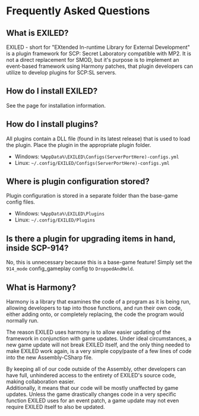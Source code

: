 # Frequently Asked Questions

## What is EXILED?
EXILED - short for "EXtended In-runtime Library for External Development" is a plugin framework for SCP: Secret Laboratory compatible with MP2. It is not a direct replacement for SMOD, but it's purpose is to implement an event-based framework using Harmony patches, that plugin developers can utilize to develop plugins for SCP:SL servers.

## How do I install EXILED?
See the [](xref:install) page for installation information.

## How do I install plugins?
All plugins contain a DLL file (found in its latest release) that is used to load the plugin. Place the plugin in the appropriate plugin folder.
- Windows: `%AppData%\EXILED\Configs(ServerPortHere)-configs.yml`
- Linux: `~/.config/EXILED/Configs(ServerPortHere)-configs.yml`

## Where is plugin configuration stored?
Plugin configuration is stored in a separate folder than the base-game config files.
- Windows: `%AppData%\EXILED\Plugins`
- Linux: `~/.config/EXILED/Plugins`

## Is there a plugin for upgrading items in hand, inside SCP-914?
No, this is unnecessary because this is a base-game feature! Simply set the `914_mode` config_gameplay config to `DroppedAndHeld`.

## What is Harmony?
Harmony is a library that examines the code of a program as it is being run, allowing developers to tap into those functions, and run their own code, either adding onto, or completely replacing, the code the program would normally run.


The reason EXILED uses harmony is to allow easier updating of the framework in conjunction with game updates. Under ideal circumstances, a new game update will not break EXILED itself, and the only thing needed to make EXILED work again, is a very simple copy/paste of a few lines of code into the new Assembly-CSharp file. 


By keeping all of our code outside of the Assembly, other developers can have full, unhindered access to the entirety of EXILED's source code, making collaboration easier.  <br />
Additionally, it means that our code will be mostly unaffected by game updates. Unless the game drastically changes code in a very specific function EXILED uses for an event patch, a game update may not even require EXILED itself to also be updated.